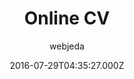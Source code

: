 ---
title: Online CV
github: https://github.com/sharu725/online-cv
demo: https://webjeda.com/online-cv/
author: webjeda
ssg:
  - Jekyll
cms:
  - Markdown
date: 2016-07-29T04:35:27.000Z
description: A minimal Jekyll Theme to host your resume (CV)
draft: false
publish_date: '2016-07-29T04:35:27Z'
update_date: '2022-08-10T03:31:47Z'
github_star: 2148
github_fork: 4297
---